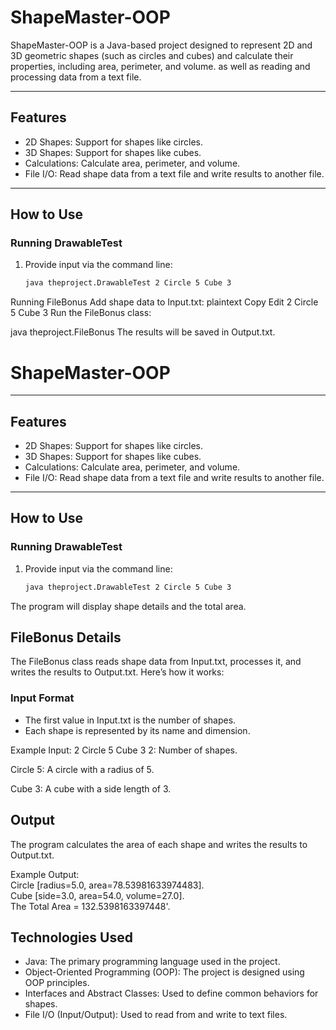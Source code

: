 # ShapeMaster-OOP

ShapeMaster-OOP is a Java-based project designed to represent 2D and 3D geometric shapes (such as circles and cubes) and calculate their properties, including area, perimeter, and volume. as well as reading and processing data from a text file.

---

## Features

- 2D Shapes: Support for shapes like circles.
- 3D Shapes: Support for shapes like cubes.
- Calculations: Calculate area, perimeter, and volume.
- File I/O: Read shape data from a text file and write results to another file.

---

## How to Use

### Running DrawableTest
1. Provide input via the command line:
   ```bash
   java theproject.DrawableTest 2 Circle 5 Cube 3
Running FileBonus
Add shape data to Input.txt:
plaintext
Copy
Edit
2 Circle 5 Cube 3
Run the FileBonus class:


java theproject.FileBonus
The results will be saved in Output.txt.




# ShapeMaster-OOP

---

## Features

- 2D Shapes: Support for shapes like circles.
- 3D Shapes: Support for shapes like cubes.
- Calculations: Calculate area, perimeter, and volume.
- File I/O: Read shape data from a text file and write results to another file.

---

## How to Use

### Running DrawableTest
1. Provide input via the command line:
   ```bash
   java theproject.DrawableTest 2 Circle 5 Cube 3
The program will display shape details and the total area.

## FileBonus Details

The FileBonus class reads shape data from Input.txt, processes it, and writes the results to Output.txt. Here’s how it works:

### Input Format
- The first value in Input.txt is the number of shapes.
- Each shape is represented by its name and dimension.

Example Input:
2 Circle 5 Cube 3
2: Number of shapes.

Circle 5: A circle with a radius of 5.

Cube 3: A cube with a side length of 3.


## Output
The program calculates the area of each shape and writes the results to Output.txt.

Example Output:  
Circle [radius=5.0, area=78.53981633974483].  
Cube [side=3.0, area=54.0, volume=27.0].  
The Total Area = 132.5398163397448'.
## Technologies Used
- Java: The primary programming language used in the project.
- Object-Oriented Programming (OOP): The project is designed using OOP principles.
- Interfaces and Abstract Classes: Used to define common behaviors for shapes.
- File I/O (Input/Output): Used to read from and write to text files.
